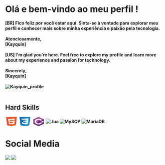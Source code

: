 <div>
<h1>
  <b>Olá e bem-vindo ao meu perfil !</b> 
  </h1>
<b>[BR] Fico feliz por você estar aqui. Sinta-se à vontade para explorar meu perfil e conhecer mais sobre minha experiência e paixão pela tecnologia.</b>
<br>
<br>
<b>Atenciosamente,
<br>
[Kayquin]</b>
  <br>
  <br>
<b>[US] I'm glad you're here. Feel free to explore my profile and learn more about my experience and passion for technology.
<br>
<br>
Sincerely,
  <br>
[Kayquin]<br>
</div>
<div>
  <br>
  <img align="left " alt="Kayquin_profile" height="150" width="150" src="https://github.com/Kayquin/Kayquin/assets/104329791/db59563d-cd04-4e20-bcea-c989f000dac8">
</div>
<div style="display: inline_block"><br>
  <h2>Hard Skills</h2>
  <img align="center" alt="HTML" height="30" width="40" src="https://raw.githubusercontent.com/devicons/devicon/master/icons/html5/html5-original.svg">
  <img align="center" alt="CSS" height="30" width="40" src="https://raw.githubusercontent.com/devicons/devicon/master/icons/css3/css3-original.svg">
  <img align="center" alt="Csharp" height="30" width="40" src="https://raw.githubusercontent.com/devicons/devicon/master/icons/csharp/csharp-original.svg">
  <img align="center" alt=".lua" height="30" width="70" src="https://img.shields.io/badge/Lua-2C2D72?style=for-the-badge&logo=lua&logoColor=white">
  <img align="center" alt="MySQP" height="30" width="70" src="https://img.shields.io/badge/MySQL-00000F?style=for-the-badge&logo=mysql&logoColor=white">
  <img align="center" alt="MariaDB" height="30" width="80" src="https://img.shields.io/badge/MariaDB-003545?style=for-the-badge&logo=mariadb&logoColor=white">

</div>

<div>
  <h1>Social Media</h1>
  <a href="https://www.instagram.com/kayqueavelar/" target="_blank"><img src="https://img.shields.io/badge/-Instagram-%23E4405F?style=for-the-badge&logo=instagram&logoColor=white" target="_blank"></a>
  <a href="https://www.linkedin.com/in/ivan-kayque-pinheiro-avelar-bb3271232/" target="_blank"><img src="https://img.shields.io/badge/-LinkedIn-%230077B5?style=for-the-badge&logo=linkedin&logoColor=white" target="_blank"></a> 
  
</div>
